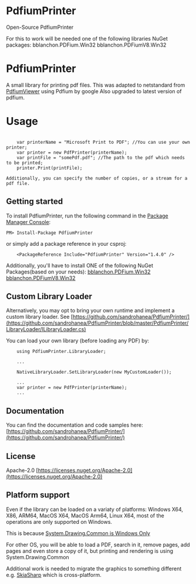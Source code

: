 # PdfiumPrinter
Open-Source PdfiumPrinter

For this to work will be needed one of the following libraries NuGet packages:
bblanchon.PDFium.Win32
bblanchon.PDFiumV8.Win32

# PdfiumPrinter
A small library for printing pdf files.
This was adapted to netstandard from [PdfiumViewer](https://github.com/pvginkel/PdfiumViewer) using Pdfium by google
Also upgraded to latest version of pdfium.


# Usage
```

	var printerName = "Microsoft Print to PDF"; //You can use your own printer;
	var printer = new PdfPrinter(printerName);
	var printFile = "somePdf.pdf"; //The path to the pdf which needs to be printed;
    printer.Print(printFile);

```
	Additionally, you can specify the number of copies, or a stream for a pdf file.
	
## Getting started
To install PdfiumPrinter, run the following command in the [Package Manager Console](http://docs.nuget.org/docs/start-here/using-the-package-manager-console):

    PM> Install-Package PdfiumPrinter

or simply add a package reference in your csproj:
```
    <PackageReference Include="PdfiumPrinter" Version="1.4.0" />
```

	
Additionally, you'll have to install ONE of the following NuGet Packages(based on your needs):
[bblanchon.PDFium.Win32](https://www.nuget.org/packages/bblanchon.PDFium.Win32/)
[bblanchon.PDFiumV8.Win32](https://www.nuget.org/packages/bblanchon.PDFiumV8.Win32/)


## Custom Library Loader
Alternatively, you may opt to bring your own runtime and implement a custom library loader. See [https://github.com/sandrohanea/PdfiumPrinter/](https://github.com/sandrohanea/PdfiumPrinter/blob/master/PdfiumPrinter/LibraryLoader/ILibraryLoader.cs)

You can load your own library (before loading any PDF) by:
```
    using PdfiumPrinter.LibraryLoader;

    ...

    NativeLibraryLoader.SetLibraryLoader(new MyCustomLoader());

    ...
    var printer = new PdfPrinter(printerName);
    ...
```


## Documentation
You can find the documentation and code samples here: [https://github.com/sandrohanea/PdfiumPrinter/](https://github.com/sandrohanea/PdfiumPrinter/)

## License
Apache-2.0
[https://licenses.nuget.org/Apache-2.0](https://licenses.nuget.org/Apache-2.0)

## Platform support
Even if the library can be loaded on a variaty of platforms: Windows X64, X86, ARM64, MacOS X64, MacOS Arm64, Linux X64, most of the operations are only supported on Windows. 

This is because [System.Drawing.Common is Windows Only](https://learn.microsoft.com/en-gb/dotnet/core/compatibility/core-libraries/6.0/system-drawing-common-windows-only)

For other OS, you will be able to load a PDF, search in it, remove pages, add pages and even store a copy of it, but printing and rendering is using System.Drawing.Common

Additional work is needed to migrate the graphics to something different e.g. [SkiaSharp](https://github.com/mono/SkiaSharp) which is cross-platform.
